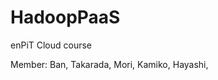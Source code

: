 # HadoopPaaS
enPiT Cloud course

Member: Ban,
		Takarada,
        Mori,
        Kamiko,
        Hayashi,